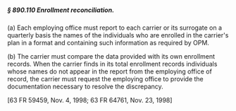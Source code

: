 ##### § 890.110 Enrollment reconciliation. #####

(a) Each employing office must report to each carrier or its surrogate on a quarterly basis the names of the individuals who are enrolled in the carrier's plan in a format and containing such information as required by OPM.

(b) The carrier must compare the data provided with its own enrollment records. When the carrier finds in its total enrollment records individuals whose names do not appear in the report from the employing office of record, the carrier must request the employing office to provide the documentation necessary to resolve the discrepancy.

[63 FR 59459, Nov. 4, 1998; 63 FR 64761, Nov. 23, 1998]